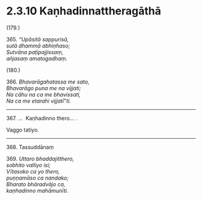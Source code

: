 # 2.3.10 Kaṇhadinnattheragāthā

(179.)

365\. _“Upāsitā sappurisā,_  
_sutā dhammā abhiṇhaso;_  
_Sutvāna paṭipajjissaṃ,_  
_añjasaṃ amatogadhaṃ._  

(180.)

366\. _Bhavarāgahatassa me sato,_  
_Bhavarāgo puna me na vijjati;_  
_Na cāhu na ca me bhavissati,_  
_Na ca me etarahi vijjatī”ti._  

---

367\. …  Kaṇhadinno thero… .

Vaggo tatiyo.

---

368\. Tassuddānaṃ

369\. _Uttaro bhaddajitthero,_  
_sobhito valliyo isi;_  
_Vītasoko ca yo thero,_  
_puṇṇamāso ca nandako;_  
_Bharato bhāradvājo ca,_  
_kaṇhadinno mahāmunīti._
